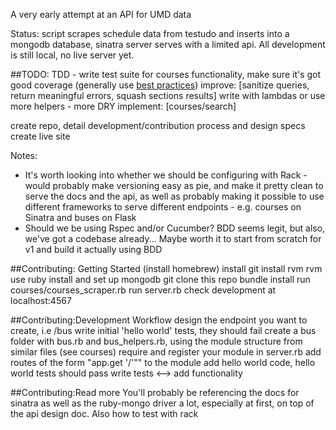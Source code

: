 A very early attempt at an API for UMD data

Status: script scrapes schedule data from testudo and inserts into a mongodb database, sinatra server serves with a limited api. All development is still local, no live server yet.

##TODO:
TDD - write test suite for courses functionality, make sure it's got good coverage
(generally use [best practices](http://blog.carbonfive.com/2013/06/24/sinatra-best-practices-part-one/))
improve: [sanitize queries, return meaningful errors, squash sections results]
write with lambdas or use more helpers - more DRY
implement: [courses/search]

create repo, detail development/contribution process and design specs
create live site

Notes:

- It's worth looking into whether we should be configuring with Rack - would probably make versioning easy as pie, and make it pretty clean to serve the docs and the api, as well as probably making it possible to use different frameworks to serve different endpoints - e.g. courses on Sinatra and buses on Flask
- Should we be using Rspec and/or Cucumber? BDD seems legit, but also, we've got a codebase already... Maybe worth it to start from scratch for v1 and build it actually using BDD


##Contributing: Getting Started
(install homebrew)
install git
install rvm
rvm use ruby
install and set up mongodb
git clone this repo
bundle install
run courses/courses_scraper.rb
run server.rb
check development at localhost:4567

##Contributing:Development Workflow
design the endpoint you want to create, i.e /bus
write initial 'hello world' tests, they should fail
create a bus folder with bus.rb and bus_helpers.rb, using the module structure from similar files (see courses)
require and register your module in server.rb
add routes of the form "app.get '/<endpoint>'""  to the module
add hello world code, hello world tests should pass
write tests <--> add functionality

##Contributing:Read more
You'll probably be referencing the docs for sinatra as well as the ruby-mongo driver a lot, especially at first, on top of the api design doc.
Also how to test with rack